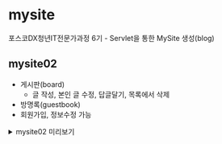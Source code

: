 # mysite

포스코DX청년IT전문가과정 6기 - Servlet을 통한 MySite 생성(blog)

## mysite02

- 게시판(board)
    - 글 작성, 본인 글 수정, 답글달기, 목록에서 삭제
- 방명록(guestbook)
- 회원가입, 정보수정 가능

<details>
    <summary>mysite02 미리보기</summary>
https://github.com/shin-6-0/mysite/assets/96154444/f52632fd-717a-4d71-83d2-6b58b1df1fef
https://github.com/shin-6-0/mysite/assets/96154444/8982a338-a400-4e6a-844e-6771441ae021
https://github.com/shin-6-0/mysite/assets/96154444/09da5497-6b03-4ca7-a8f6-b34ca7954289
https://github.com/shin-6-0/mysite/assets/96154444/959bf166-b910-4795-bd14-62967a9040f8
https://github.com/shin-6-0/mysite/assets/96154444/11114d60-7902-4c33-bfbc-72891832a9a1

</details>
    
